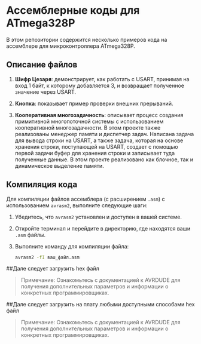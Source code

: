 # Ассемблерные коды для ATmega328P

В этом репозитории содержится несколько примеров кода на ассемблере для микроконтроллера ATmega328P.

## Описание файлов

1. **Шифр Цезаря**: демонстрирует, как работать с USART, принимая на вход 1 байт, к которому добавляется 3, и возвращает полученное значение через USART.

2. **Кнопка**: показывает пример проверки внешних прерываний.

3. **Кооперативная многозадачность**: описывает процесс создания примитивной многопоточной системы с использованием кооперативной многозадачности. В этом проекте также реализованы менеджер памяти и диспетчер задач. Написана задача для вывода строки на USART, а также задача, которая на основе хранения строки, поступающей на USART, создает с помощью первой задачи буфер для хранения строки и записывает туда полученные данные. В этом проекте реализовано как блочное, так и динамическое выделение памяти.

## Компиляция кода

Для компиляции файлов ассемблера (с расширением `.asm`) с использованием `avrasm2`, выполните следующие шаги:

1. Убедитесь, что `avrasm2` установлен и доступен в вашей системе.

2. Откройте терминал и перейдите в директорию, где находятся ваши `.asm` файлы.

3. Выполните команду для компиляции файла:

   ```bash
   avrasm2 -fI ваш_файл.asm


##Дале следует загрузить  hex файл

> Примечание: Ознакомьтесь с документацией к AVRDUDE для получения дополнительных параметров и информации о конкретных программировщиках.



##Дале следует загрузить на плату любыми доступными способами hex файл

> Примечание: Ознакомьтесь с документацией к AVRDUDE для получения дополнительных параметров и информации о конкретных программировщиках.
